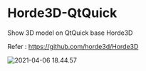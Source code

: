 # Horde3D-QtQuick
Show 3D model on QtQuick base Horde3D

Refer : https://github.com/horde3d/Horde3D

![2021-04-06 18.44.57](http://oss.xuin.net/horde3d_with_qtquick.webp)
